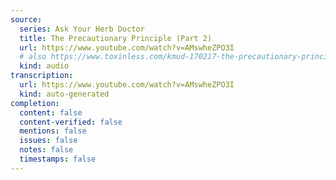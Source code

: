```yaml
---
source:
  series: Ask Your Herb Doctor
  title: The Precautionary Principle (Part 2)
  url: https://www.youtube.com/watch?v=AMswheZPO3I
  # also https://www.toxinless.com/kmud-170217-the-precautionary-principle-part2.mp3
  kind: audio
transcription:
  url: https://www.youtube.com/watch?v=AMswheZPO3I
  kind: auto-generated
completion:
  content: false
  content-verified: false
  mentions: false
  issues: false
  notes: false
  timestamps: false
---
```



